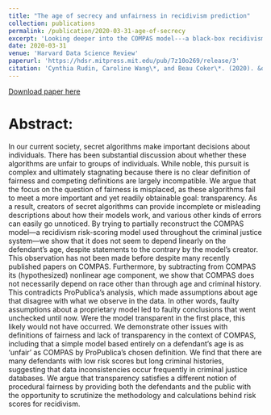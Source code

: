```yaml
---
title: "The age of secrecy and unfairness in recidivism prediction"
collection: publications
permalink: /publication/2020-03-31-age-of-secrecy
excerpt: 'Looking deeper into the COMPAS model---a black-box recidivism prediction model used in America's justice systems.'
date: 2020-03-31
venue: 'Harvard Data Science Review'
paperurl: 'https://hdsr.mitpress.mit.edu/pub/7z10o269/release/3'
citation: 'Cynthia Rudin, Caroline Wang\*, and Beau Coker\*. (2020). &quot;The age of secrecy and unfairness in recidivism prediction.&quot; <i>HDSR</i>. 2(1).'
---
```


[Download paper here](http://carolinewang01.github.io/files/age_of_secrecy_hdsr_final.pdf)

Abstract:
======
In our current society, secret algorithms make important decisions about individuals. There has been substantial discussion about whether these algorithms are unfair to groups of individuals. While noble, this pursuit is complex and ultimately stagnating because there is no clear definition of fairness and competing definitions are largely incompatible. We argue that the focus on the question of fairness is misplaced, as these algorithms fail to meet a more important and yet readily obtainable goal: transparency. As a result, creators of secret algorithms can provide incomplete or misleading descriptions about how their models work, and various other kinds of errors can easily go unnoticed. By trying to partially reconstruct the COMPAS model—a recidivism risk-scoring model used throughout the criminal justice system—we show that it does not seem to depend linearly on the defendant’s age, despite statements to the contrary by the model’s creator. This observation has not been made before despite many recently published papers on COMPAS. Furthermore, by subtracting from COMPAS its (hypothesized) nonlinear age component, we show that COMPAS does not necessarily depend on race other than through age and criminal history. This contradicts ProPublica’s analysis, which made assumptions about age that disagree with what we observe in the data. In other words, faulty assumptions about a proprietary model led to faulty conclusions that went unchecked until now. Were the model transparent in the first place, this likely would not have occurred. We demonstrate other issues with definitions of fairness and lack of transparency in the context of COMPAS, including that a simple model based entirely on a defendant’s age is as ‘unfair’ as COMPAS by ProPublica’s chosen definition. We find that there are many defendants with low risk scores but long criminal histories, suggesting that data inconsistencies occur frequently in criminal justice databases. We argue that transparency satisfies a different notion of procedural fairness by providing both the defendants and the public with the opportunity to scrutinize the methodology and calculations behind risk scores for recidivism.